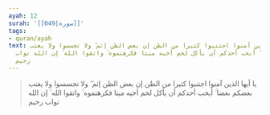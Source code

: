 ```yaml
---
ayah: 12
surah: '[[049|سورة]]'
tags:
- quran/ayah
text: يا أيها الذين آمنوا اجتنبوا كثيرا من الظن إن بعض الظن إثم ۖ ولا تجسسوا ولا يغتب
  بعضكم بعضا ۚ أيحب أحدكم أن يأكل لحم أخيه ميتا فكرهتموه ۚ واتقوا الله ۚ إن الله تواب
  رحيم
---
```

> يا أيها الذين آمنوا اجتنبوا كثيرا من الظن إن بعض الظن إثم ۖ ولا تجسسوا ولا يغتب بعضكم بعضا ۚ أيحب أحدكم أن يأكل لحم أخيه ميتا فكرهتموه ۚ واتقوا الله ۚ إن الله تواب رحيم
